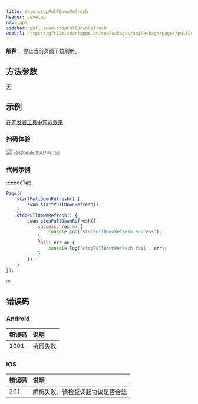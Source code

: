 ```yaml
---
title: swan.stopPullDownRefresh
header: develop
nav: api
sidebar: pull_swan-stopPullDownRefresh
webUrl: https://qft12m.smartapps.cn/subPackages/apiPackage/pages/pullDownRefresh/pullDownRefresh
---
```

 
**解释**： 停止当前页面下拉刷新。

 
## 方法参数 

无
## 示例

<a href="swanide://fragment/37955e937e5e221c983f1129861c38ae1569476821334" title="在开发者工具中预览效果" target="_self">在开发者工具中预览效果</a>

### 扫码体验

<div class='scan-code-container'>
    <img src="https://b.bdstatic.com/miniapp/assets/images/doc_demo/pullDownRefresh.png" class="demo-qrcode-image" />
    <font color=#777 12px>请使用百度APP扫码</font>
</div>

 
### 代码示例 




:::codeTab
```js
Page({
    startPullDownRefresh() {
        swan.startPullDownRefresh();
    },
    stopPullDownRefresh() {
        swan.stopPullDownRefresh({
            success: res => {
                console.log('stopPullDownRefresh success');
            },
            fail: err => {
                console.log('stopPullDownRefresh fail', err);
            }
        });
    }
});
```
:::


##  错误码
### Android

|错误码|说明|
|:--|:--|
|1001|执行失败   |

### iOS

|错误码|说明|
|:--|:--|
|201|解析失败，请检查调起协议是否合法|
